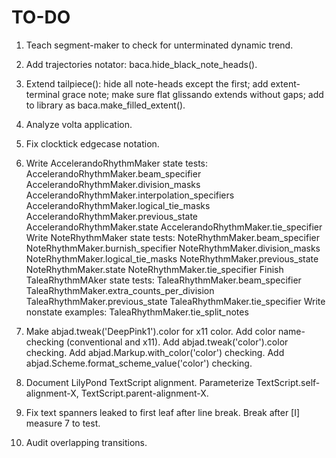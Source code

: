 TO-DO
=====

1.  Teach segment-maker to check for unterminated dynamic trend.

2.  Add trajectories notator:
    baca.hide_black_note_heads().

3.  Extend tailpiece():
    hide all note-heads except the first;
    add extent-terminal grace note;
    make sure flat glissando extends without gaps;
    add to library as baca.make_filled_extent().

4.  Analyze volta application.

5.  Fix clocktick edgecase notation.

6.  Write AccelerandoRhythmMaker state tests:
        AccelerandoRhythmMaker.beam_specifier
        AccelerandoRhythmMaker.division_masks
        AccelerandoRhythmMaker.interpolation_specifiers
        AccelerandoRhythmMaker.logical_tie_masks
        AccelerandoRhythmMaker.previous_state
        AccelerandoRhythmMaker.state
        AccelerandoRhythmMaker.tie_specifier
    Write NoteRhythmMaker state tests:
        NoteRhythmMaker.beam_specifier
        NoteRhythmMaker.burnish_specifier
        NoteRhythmMaker.division_masks
        NoteRhythmMaker.logical_tie_masks
        NoteRhythmMaker.previous_state
        NoteRhythmMaker.state
        NoteRhythmMaker.tie_specifier
    Finish TaleaRhythmMAker state tests:
        TaleaRhythmMaker.beam_specifier
        TaleaRhythmMaker.extra_counts_per_division
        TaleaRhythmMaker.previous_state
        TaleaRhythmMaker.tie_specifier
    Write nonstate examples:
        TaleaRhythmMaker.tie_split_notes
        
7.  Make abjad.tweak('DeepPink1').color for x11 color.
    Add color name-checking (conventional and x11).
    Add abjad.tweak('color').color checking.
    Add abjad.Markup.with_color('color') checking.
    Add abjad.Scheme.format_scheme_value('color') checking.

8.  Document LilyPond TextScript alignment.
    Parameterize TextScript.self-alignment-X, TextScript.parent-alignment-X.

9.  Fix text spanners leaked to first leaf after line break.
    Break after [I] measure 7 to test.

10. Audit overlapping transitions.

